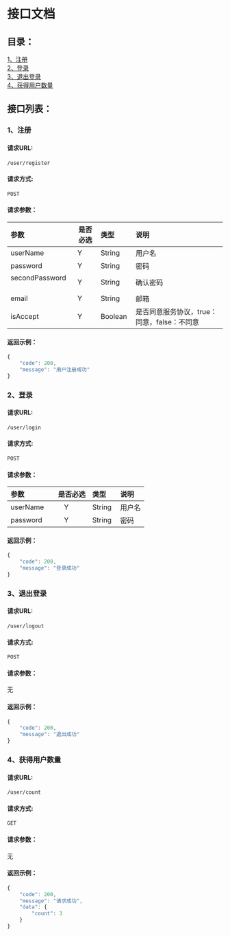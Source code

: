 # 接口文档

## 目录：

[1、注册](#1注册)<br/>
[2、登录](#2登录)<br/>
[3、退出登录](#3退出登录)<br/>
[4、获得用户数量](#4获得用户数量)<br/>

## 接口列表：

### 1、注册

#### 请求URL:  
```
/user/register
```

#### 请求方式: 
```
POST
```

#### 请求参数：

|参数|是否必选|类型|说明|
|:-----|:-------:|:-----|:-----|
|userName      |Y       |String  |用户名 |
|password      |Y       |String  |密码 |
|secondPassword      |Y       |String  |确认密码 |
|email      |Y       |String  |邮箱 |
|isAccept      |Y       |Boolean  |是否同意服务协议，true：同意，false：不同意 |

#### 返回示例：

```javascript
{
    "code": 200,
    "message": "用户注册成功"
}

```

### 2、登录

#### 请求URL:  
```
/user/login
```

#### 请求方式: 
```
POST
```

#### 请求参数：

|参数|是否必选|类型|说明|
|:-----|:-------:|:-----|:-----|
|userName      |Y       |String  |用户名 |
|password      |Y       |String  |密码 |

#### 返回示例：

```javascript
{
    "code": 200,
    "message": "登录成功"
}
```

### 3、退出登录

#### 请求URL:  
```
/user/logout
```

#### 请求方式: 
```
POST
```

#### 请求参数：
无

#### 返回示例：

```javascript
{
    "code": 200,
    "message": "退出成功"
}
```

###  4、获得用户数量

#### 请求URL:  
```
/user/count
```

#### 请求方式: 
```
GET
```

#### 请求参数：
无

#### 返回示例：

```javascript
{
    "code": 200,
    "message": "请求成功",
    "data": {
        "count": 3
    }
}
```
